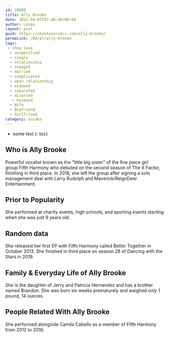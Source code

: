 ```yaml
---
id: 10008
title: Ally Brooke
date: 2021-04-07T07:48:46+00:00
author: Laima
layout: post
guid: https://ukdataservers.com/ally-brooke/
permalink: /04/07/ally-brooke
tags:
 - show love
  - unspecified
  - single
  - relationship
  - engaged
  - married
  - complicated
  - open relationship
  - widowed
  - separated
  - divorced
   - Husband
  - Wife
  - Boyfriend
  - Girlfriend
category: Guides
---
```


* some text
{: toc}


## Who is Ally Brooke
                  
                  
                  
Powerful vocalist known as the &#8220;little big sister&#8221; of the five piece girl group Fifth Harmony who debuted on the second season of The X Factor, finishing in third place. In 2018, she left the group after signing a solo management deal with Larry Rudolph and Maverick/ReignDeer Entertainment. 
                  
              
            
              
            
                
                
                
## Prior to Popularity
                  
                  
                  
She performed at charity events, high schools, and sporting events starting when she was just 9 years old.
                  
              
            
              
            
                
                
                
## Random data
                  
                  
                  
She released her first EP with Fifth Harmony called Better Together in October 2013. She finished in third place on season 28 of Dancing with the Stars in 2019. 
                  
              
            
              
            
                
                
                
## Family & Everyday Life of Ally Brooke
                  
                  
                  
She is the daughter of Jerry and Patricia Hernandez and has a brother named Brandon. She was born six weeks prematurely and weighed only 1 pound, 14 ounces.
                  
              
            
              
            
                
                
                
## People Related With Ally Brooke
                  
                  
                  
She performed alongside Camila Cabello as a member of Fifth Harmony from 2012 to 2016.
                  
              
            
              
            
                
              
            
              
              
            
            
              
            
          
          
          